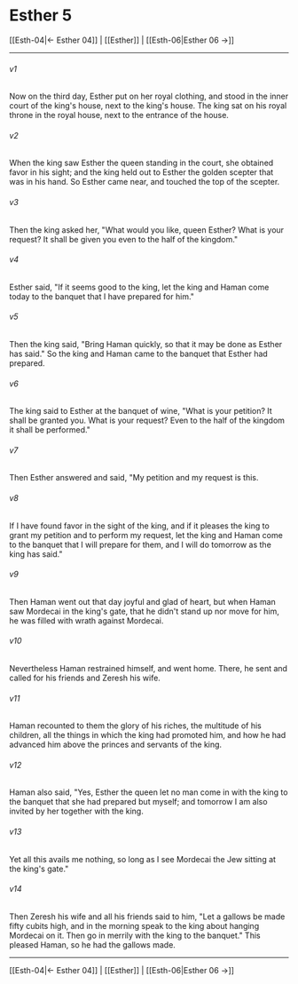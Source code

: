 # Esther 5

[[Esth-04|← Esther 04]] | [[Esther]] | [[Esth-06|Esther 06 →]]
***



###### v1 
Now on the third day, Esther put on her royal clothing, and stood in the inner court of the king's house, next to the king's house. The king sat on his royal throne in the royal house, next to the entrance of the house. 

###### v2 
When the king saw Esther the queen standing in the court, she obtained favor in his sight; and the king held out to Esther the golden scepter that was in his hand. So Esther came near, and touched the top of the scepter. 

###### v3 
Then the king asked her, "What would you like, queen Esther? What is your request? It shall be given you even to the half of the kingdom." 

###### v4 
Esther said, "If it seems good to the king, let the king and Haman come today to the banquet that I have prepared for him." 

###### v5 
Then the king said, "Bring Haman quickly, so that it may be done as Esther has said." So the king and Haman came to the banquet that Esther had prepared. 

###### v6 
The king said to Esther at the banquet of wine, "What is your petition? It shall be granted you. What is your request? Even to the half of the kingdom it shall be performed." 

###### v7 
Then Esther answered and said, "My petition and my request is this. 

###### v8 
If I have found favor in the sight of the king, and if it pleases the king to grant my petition and to perform my request, let the king and Haman come to the banquet that I will prepare for them, and I will do tomorrow as the king has said." 

###### v9 
Then Haman went out that day joyful and glad of heart, but when Haman saw Mordecai in the king's gate, that he didn't stand up nor move for him, he was filled with wrath against Mordecai. 

###### v10 
Nevertheless Haman restrained himself, and went home. There, he sent and called for his friends and Zeresh his wife. 

###### v11 
Haman recounted to them the glory of his riches, the multitude of his children, all the things in which the king had promoted him, and how he had advanced him above the princes and servants of the king. 

###### v12 
Haman also said, "Yes, Esther the queen let no man come in with the king to the banquet that she had prepared but myself; and tomorrow I am also invited by her together with the king. 

###### v13 
Yet all this avails me nothing, so long as I see Mordecai the Jew sitting at the king's gate." 

###### v14 
Then Zeresh his wife and all his friends said to him, "Let a gallows be made fifty cubits high, and in the morning speak to the king about hanging Mordecai on it. Then go in merrily with the king to the banquet." This pleased Haman, so he had the gallows made.

***
[[Esth-04|← Esther 04]] | [[Esther]] | [[Esth-06|Esther 06 →]]
